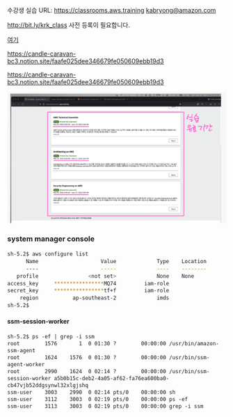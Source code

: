 수강생 실습 URL: https://classrooms.aws.training
kabryong@amazon.com

http://bit.ly/krk_class  사전 등록이 필요합니다. 

[여기](https://candle-caravan-bc3.notion.site/faafe025dee346679fe050609ebb19d3)

https://candle-caravan-bc3.notion.site/faafe025dee346679fe050609ebb19d3

https://candle-caravan-bc3.notion.site/faafe025dee346679fe050609ebb19d3

![alt text](image.png)

### system manager console 

```sh
sh-5.2$ aws configure list
      Name                    Value             Type    Location
      ----                    -----             ----    --------
   profile                <not set>             None    None
access_key     ****************MQ74         iam-role
secret_key     ****************tf+f         iam-role
    region           ap-southeast-2             imds
sh-5.2$
```

#### ssm-session-worker 
```
sh-5.2$ ps -ef | grep -i ssm
root        1576       1  0 01:30 ?        00:00:00 /usr/bin/amazon-ssm-agent
root        1624    1576  0 01:30 ?        00:00:00 /usr/bin/ssm-agent-worker
root        2990    1624  0 02:14 ?        00:00:00 /usr/bin/ssm-session-worker a5b0b15c-deb2-4a05-af62-fa76ea600ba0-cb47vjb52ddgsynwl32xlgjshq
ssm-user    3003    2990  0 02:14 pts/0    00:00:00 sh
ssm-user    3112    3003  0 02:19 pts/0    00:00:00 ps -ef
ssm-user    3113    3003  0 02:19 pts/0    00:00:00 grep -i ssm
```


